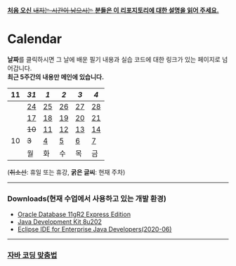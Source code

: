 [**처음 오신** ~~내지는 시간이 남으시는~~ **분들은 이 리포지토리에 대한 설명을 읽어 주세요.**](/FAQ.md)

# Calendar

**날짜**를 클릭하시면 그 날에 배운 필기 내용과 실습 코드에 대한 링크가 있는 페이지로 넘어갑니다.  
**최근 5주간의 내용만 메인에 있습니다.**

| 11 | *31* | *1* | *2* | *3* | *4* |
|---|---|---|---|---|---|
| | [24](/221011-_JAVA_AND_ETC/221024/) | [25](/221011-_JAVA_AND_ETC/221025/) | [26](/221011-_JAVA_AND_ETC/221026/) | [27](/221011-_JAVA_AND_ETC/221027/) | [28](/221011-_JAVA_AND_ETC/221028/) |
|| [17](/221011-_JAVA_AND_ETC/221017/) | [18](/221011-_JAVA_AND_ETC/221018/) | [19](/221011-_JAVA_AND_ETC/221019/) | [20](/221011-_JAVA_AND_ETC/221020/) | [21](/221011-_JAVA_AND_ETC/221021/) |
|| ~~10~~ | [11](/221011-_JAVA_AND_ETC/221011/) | [12](/221011-_JAVA_AND_ETC/221012/) | [13](/221011-_JAVA_AND_ETC/221013/) | [14](/221011-_JAVA_AND_ETC/221014/) |
| 10 | ~~3~~ | [4](/220926-221007_HTMLCSS/) | [5](/220926-221007_HTMLCSS/) | [6](/220926-221007_HTMLCSS/) | [7](/220926-221007_HTMLCSS/) |
|| 월 | 화 | 수 | 목 | 금 |

(~~취소선~~: 휴일 또는 휴강, **굵은 글씨**: 현재 주차)

---

### Downloads(현재 수업에서 사용하고 있는 개발 환경)

- [Oracle Database 11gR2 Express Edition](https://www.oracle.com/database/technologies/xe-prior-release-downloads.html)
- [Java Development Kit 8u202](https://www.oracle.com/kr/java/technologies/javase/javase8-archive-downloads.html)
- [Eclipse IDE for Enterprise Java Developers(2020-06)](https://www.eclipse.org/downloads/download.php?file=/technology/epp/downloads/release/2020-06/R/eclipse-jee-2020-06-R-win32-x86_64.zip)

---

### [자바 코딩 맞춤법](/999999-kade_personal_exercises/1_java/)
